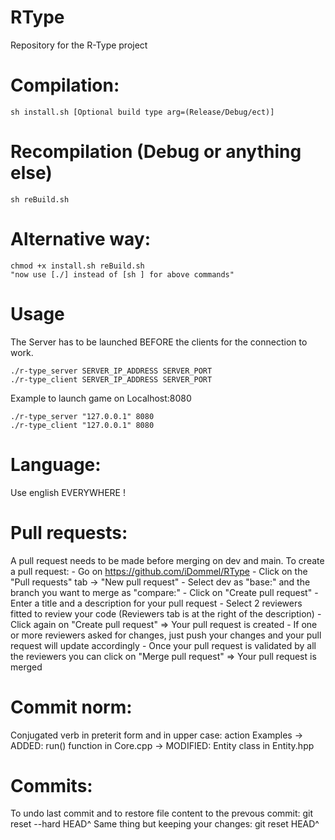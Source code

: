 # RType
Repository for the R-Type project

# Compilation:
    sh install.sh [Optional build type arg=(Release/Debug/ect)]

# Recompilation (Debug or anything else)
    sh reBuild.sh

# Alternative way:
    chmod +x install.sh reBuild.sh
    "now use [./] instead of [sh ] for above commands"

# Usage
The Server has to be launched BEFORE the clients for the connection to work.


    ./r-type_server SERVER_IP_ADDRESS SERVER_PORT
    ./r-type_client SERVER_IP_ADDRESS SERVER_PORT

Example to launch game on Localhost:8080

    ./r-type_server "127.0.0.1" 8080
    ./r-type_client "127.0.0.1" 8080

# Language:
Use english EVERYWHERE !

# Pull requests:
A pull request needs to be made before merging on dev and main.
To create a pull request:
    - Go on https://github.com/iDommel/RType
    - Click on the "Pull requests" tab -> "New pull request"
    - Select dev as "base:" and the branch you want to merge as "compare:"
    - Click on "Create pull request"
    - Enter a title and a description for your pull request
    - Select 2 reviewers fitted to review your code (Reviewers tab is at the right of the description)
    - Click again on "Create pull request" => Your pull request is created
    - If one or more reviewers asked for changes, just push your changes and your pull request will update accordingly
    - Once your pull request is validated by all the reviewers you can click on "Merge pull request" => Your pull request is merged

# Commit norm:
Conjugated verb in preterit form and in upper case: action
Examples -> ADDED: run() function in Core.cpp
         -> MODIFIED: Entity class in Entity.hpp

# Commits:
To undo last commit and to restore file content to the prevous commit:
    git reset --hard HEAD^
Same thing but keeping your changes:
    git reset HEAD^